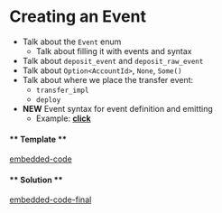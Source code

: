 Creating an Event
===

- Talk about the `Event` enum
    - Talk about filling it with events and syntax
- Talk about `deposit_event` and `deposit_raw_event`
- Talk about `Option<AccountId>`, `None`, `Some()`
- Talk about where we place the transfer event:
    - `transfer_impl`
    - `deploy`
- **NEW** Event syntax for event definition and emitting
    - Example: [**click**](https://github.com/paritytech/ink/blob/master/examples/lang/events/src/lib.rs)

<!-- tabs:start -->

#### ** Template **

[embedded-code](./assets/2.3-template.rs ':include :type=code embed-template')

#### ** Solution **

[embedded-code-final](./assets/2.3-finished-code.rs ':include :type=code embed-final')

<!-- tabs:end -->